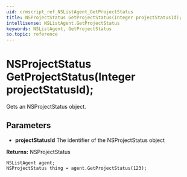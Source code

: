 ```yaml
---
uid: crmscript_ref_NSListAgent_GetProjectStatus
title: NSProjectStatus GetProjectStatus(Integer projectStatusId);
intellisense: NSListAgent.GetProjectStatus
keywords: NSListAgent, GetProjectStatus
so.topic: reference
---
```


# NSProjectStatus GetProjectStatus(Integer projectStatusId);

Gets an NSProjectStatus object.

## Parameters

* **projectStatusId** The identifier of the NSProjectStatus object

**Returns:** NSProjectStatus

```crmscript
NSListAgent agent;
NSProjectStatus thing = agent.GetProjectStatus(123);
```

